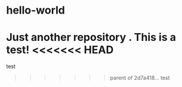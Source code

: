 # hello-world
Just another repository
.
This is a test!
<<<<<<< HEAD
=======





test
>>>>>>> parent of 2d7a418... test
